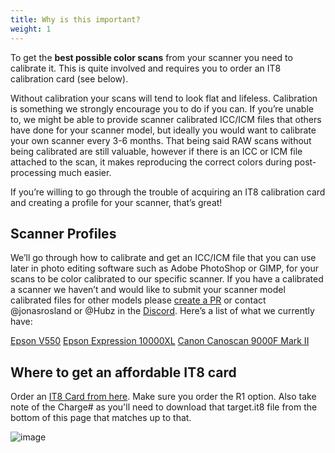 ```yaml
---
title: Why is this important?
weight: 1
---
```


To get the **best possible color scans** from your scanner you need to calibrate it. This is quite involved and requires you to order an IT8 calibration card (see below). 

Without calibration your scans will tend to look flat and lifeless. Calibration is something we strongly encourage you to do if you can. If you’re unable to, we might be able to provide scanner calibrated ICC/ICM files that others have done for your scanner model, but ideally you would want to calibrate your own scanner every 3-6 months. That being said RAW scans without being calibrated are still valuable, however if there is an ICC or ICM file attached to the scan, it makes reproducing the correct colors during post-processing much easier.

If you’re willing to go through the trouble of acquiring an IT8 calibration card and creating a profile for your scanner, that’s great!

## Scanner Profiles

We’ll go through how to calibrate and get an ICC/ICM file that you can use later in photo editing software such as Adobe PhotoShop or GIMP, for your scans to be color calibrated to our specific scanner. If you have a calibrated a scanner we haven’t and would like to submit your scanner model calibrated files for other models please [create a PR][pr] or contact @jonasrosland or @Hubz in the [Discord][discord]. Here’s a list of what we currently have:

[Epson V550][V550]
[Epson Expression 10000XL][10000XL]
[Canon Canoscan 9000F Mark II][9000F]

## Where to get an affordable IT8 card
Order an [IT8 Card from here][1]. Make sure you order the R1 option. Also take note of the Charge# as you'll need to download that target.it8 file from the bottom of this page that matches up to that.

![image](https://upload.wikimedia.org/wikipedia/commons/c/c0/IT8_color_target_by_EGM_Laboratories.jpg?width=40pc)


[1]: http://www.targets.coloraid.de/
[discord]: https://discord.gg/AHTfxQV
[pr]: https://github.com/hitsave/scanning.guide
[V550]: https://archive.org/details/EpsonPerfectionV550ICCICMProfiles
[10000XL]: https://archive.org/details/Epson10000XLICMFile
[9000F]: https://archive.org/details/canon9000fmarkiiiccicm